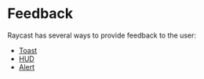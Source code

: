 # Feedback

Raycast has several ways to provide feedback to the user:

- [Toast](./toast.md)
- [HUD](./hud.md)
- [Alert](./alert.md)
